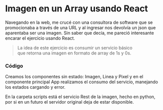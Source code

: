 # Imagen en un Array usando React

Navegando en la web, me crucé con una consultora de software que se promocionaba a través de una URL y al ingresar nos devolvía un json que aparentaba ser una imagen. Sin saber que decía, me pareció interesante encarar el ejercicio usando React.

> La idea de este ejercicio es
> consumir un servicio básico   
> que retorna una imagen 
> en formato de array de 1s y 0s.

### Código

Creamos los componentes sin estado: Imagen, Linea y Pixel y en el componente principal App realizamos el consumo del servicio, manejando los estados cargando y error.

En la carpeta scripts está el servicio Rest de la imagen, hecho en python, por si en un futuro el servidor original deja de estar disponible. 